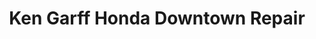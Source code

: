 ---
title: "Ken Garff Honda Downtown Repair"
url: /salt-lake-city/ken-garff-honda-downtown-repair/
shop: car repair
---